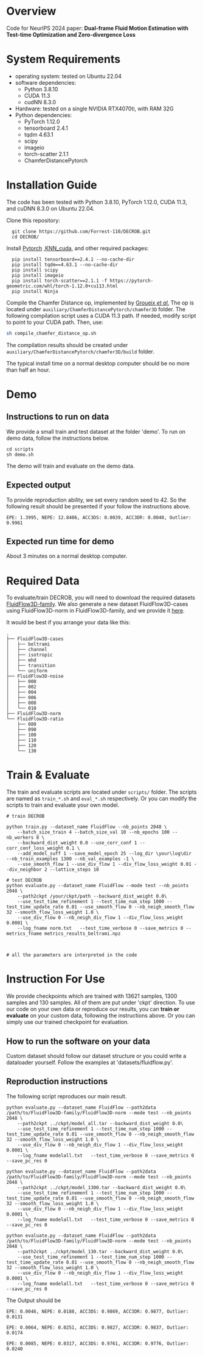 # Overview
Code for NeurIPS 2024 paper: **Dual-frame Fluid Motion Estimation with Test-time Optimization and Zero-divergence Loss**

# System Requirements
- operating system: tested on Ubuntu 22.04
- software dependencies:
  - Python 3.8.10
  - CUDA 11.3
  - cudNN 8.3.0
- Hardware: tested on a single NVIDIA RTX4070ti, with RAM 32G
- Python dependencies:
  - PyTorch 1.12.0
  - tensorboard 2.4.1
  - tqdm 4.63.1
  - scipy
  - imageio
  - torch-scatter 2.1.1
  - ChamferDistancePytorch

# Installation Guide
The code has been tested with Python 3.8.10, PyTorch 1.12.0, CUDA 11.3, and cuDNN 8.3.0 on Ubuntu 22.04.

Clone this repository:

```
  git clone https://github.com/Forrest-110/DECROB.git 
  cd DECROB/
```

Install [Pytorch](https://pytorch.org/) ,[KNN_cuda](https://github.com/unlimblue/KNN_CUDA), and other required packages:

```
  pip install tensorboard==2.4.1 --no-cache-dir
  pip install tqdm==4.63.1 --no-cache-dir
  pip install scipy
  pip install imageio
  pip install torch-scatter==2.1.1 -f https://pytorch-geometric.com/whl/torch-1.12.0+cu113.html
  pip install Ninja
```


Compile the Chamfer Distance op, implemented by [Groueix _et al._](https://github.com/ThibaultGROUEIX/ChamferDistancePytorch) The op is located under `auxiliary/ChamferDistancePytorch/chamfer3D` folder. The following compilation script uses a CUDA 11.3 path. If needed, modify script to point to your CUDA path. Then, use:
 ```bash
sh compile_chamfer_distance_op.sh
```

The compilation results should be created under `auxiliary/ChamferDistancePytorch/chamfer3D/build` folder.

The typical install time on a normal desktop computer should be no more than half an hour.

# Demo

## Instructions to run on data
We provide a small train and test dataset at the folder 'demo'. To run on demo data, follow the instructions below.
```
cd scripts
sh demo.sh
```

The demo will train and evaluate on the demo data.

## Expected output
To provide reproduction ability, we set every random seed to 42. So the following result should be presented if your follow the instructions above.

```
EPE: 1.3995, NEPE: 12.8406, ACC3DS: 0.0039, ACC3DR: 0.0040, Outlier: 0.9961
```

## Expected run time for demo
About 3 minutes on a normal desktop computer.

# Required Data
To evaluate/train DECROB, you will need to download the required datasets [FluidFlow3D-family](https://github.com/JiamingSkGrey/FluidFlow3D-family). We also generate a new dataset FluidFlow3D-cases using FluidFlow3D-norm in FluidFlow3D-family, and we provide it [here](https://drive.google.com/file/d/1JWGYtn9fADccVere9oC_UnueaFEG-t_j/view?usp=drive_link).

It would be best if you arrange your data like this:

```
.
├── FluidFlow3D-cases
│   ├── beltrami
│   ├── channel
│   ├── isotropic
│   ├── mhd
│   ├── transition
│   └── uniform
├── FluidFlow3D-noise
│   ├── 000
│   ├── 002
│   ├── 004
│   ├── 006
│   ├── 008
│   └── 010
├── FluidFlow3D-norm
└── FluidFlow3D-ratio
    ├── 080
    ├── 090
    ├── 100
    ├── 110
    ├── 120
    └── 130
```

# Train & Evaluate

The train and evaluate scripts are located under `scripts/` folder. The scripts are named as `train_*.sh` and `eval_*.sh` respectively. Or you can modify the scripts to train and evaluate your own model.

```
# train DECROB

python train.py --dataset_name FluidFlow --nb_points 2048 \
    --batch_size_train 4 --batch_size_val 10 --nb_epochs 100 --nb_workers 8 \
    --backward_dist_weight 0.0 --use_corr_conf 1 --corr_conf_loss_weight 0.1 \
    --add_model_suff 1 --save_model_epoch 25 --log_dir \your\log\dir  --nb_train_examples 1300 --nb_val_examples -1 \
    --use_smooth_flow 1 --use_div_flow 1 --div_flow_loss_weight 0.01 --div_neighbor 2 --lattice_steps 10

# test DECROB
python evaluate.py --dataset_name FluidFlow --mode test --nb_points 2048 \
    --path2ckpt /your/ckpt/path --backward_dist_weight 0.0\
    --use_test_time_refinement 1 --test_time_num_step 1000 --test_time_update_rate 0.01 --use_smooth_flow 0 --nb_neigh_smooth_flow 32 --smooth_flow_loss_weight 1.0 \
    --use_div_flow 0 --nb_neigh_div_flow 1 --div_flow_loss_weight 0.0001 \
    --log_fname norm.txt   --test_time_verbose 0 --save_metrics 0 --metrics_fname metrics_results_beltrami.npz



# all the parameters are interpreted in the code

```

# Instruction For Use
We provide checkpoints which are trained with 13621 samples, 1300 samples and 130 samples. All of them are put under 'ckpt' direction. To use our code on your own data or reproduce our results, you can **train or evaluate** on your custom data, following the instructions above. Or you can simply use our trained checkpoint for evaluation.

## How to run the software on your data
Custom dataset should follow our dataset structure or you could write a dataloader yourself. Follow the examples at 'datasets/fluidflow.py'.

## Reproduction instructions
The following script reproduces our main result.

```
python evaluate.py --dataset_name FluidFlow --path2data /path/to/FluidFlow3D-family/FluidFlow3D-norm --mode test --nb_points 2048 \
    --path2ckpt ../ckpt/model_all.tar --backward_dist_weight 0.0\
    --use_test_time_refinement 1 --test_time_num_step 1000 --test_time_update_rate 0.01 --use_smooth_flow 0 --nb_neigh_smooth_flow 32 --smooth_flow_loss_weight 1.0 \
    --use_div_flow 0 --nb_neigh_div_flow 1 --div_flow_loss_weight 0.0001 \
    --log_fname modelall.txt   --test_time_verbose 0 --save_metrics 0 --save_pc_res 0 

python evaluate.py --dataset_name FluidFlow --path2data /path/to/FluidFlow3D-family/FluidFlow3D-norm --mode test --nb_points 2048 \
    --path2ckpt ../ckpt/model_1300.tar --backward_dist_weight 0.0\
    --use_test_time_refinement 1 --test_time_num_step 1000 --test_time_update_rate 0.01 --use_smooth_flow 0 --nb_neigh_smooth_flow 32 --smooth_flow_loss_weight 1.0 \
    --use_div_flow 0 --nb_neigh_div_flow 1 --div_flow_loss_weight 0.0001 \
    --log_fname modelall.txt   --test_time_verbose 0 --save_metrics 0 --save_pc_res 0 

python evaluate.py --dataset_name FluidFlow --path2data /path/to/FluidFlow3D-family/FluidFlow3D-norm --mode test --nb_points 2048 \
    --path2ckpt ../ckpt/model_130.tar --backward_dist_weight 0.0\
    --use_test_time_refinement 1 --test_time_num_step 1000 --test_time_update_rate 0.01 --use_smooth_flow 0 --nb_neigh_smooth_flow 32 --smooth_flow_loss_weight 1.0 \
    --use_div_flow 0 --nb_neigh_div_flow 1 --div_flow_loss_weight 0.0001 \
    --log_fname modelall.txt   --test_time_verbose 0 --save_metrics 0 --save_pc_res 0 
```

The Output should be
```
EPE: 0.0046, NEPE: 0.0188, ACC3DS: 0.9869, ACC3DR: 0.9877, Outlier: 0.0131

EPE: 0.0064, NEPE: 0.0251, ACC3DS: 0.9827, ACC3DR: 0.9837, Outlier: 0.0174

EPE: 0.0085, NEPE: 0.0317, ACC3DS: 0.9761, ACC3DR: 0.9776, Outlier: 0.0240
```
